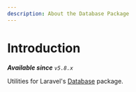 ```yaml
---
description: About the Database Package
---
```


# Introduction

_**Available since** `v5.8.x`_

Utilities for Laravel's [Database](https://github.com/illuminate/database) package.

